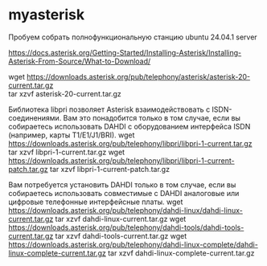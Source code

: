 # myasterisk
Пробуем собрать полнофункциональную станцию
ubuntu 24.04.1 server

https://docs.asterisk.org/Getting-Started/Installing-Asterisk/Installing-Asterisk-From-Source/What-to-Download/

wget https://downloads.asterisk.org/pub/telephony/asterisk/asterisk-20-current.tar.gz  
tar xzvf asterisk-20-current.tar.gz

Библиотека libpri позволяет Asterisk взаимодействовать с ISDN-соединениями. Вам это понадобится только в том случае,
если вы собираетесь использовать DAHDI с оборудованием интерфейса ISDN (например, карты T1/E1/J1/BRI).
wget https://downloads.asterisk.org/pub/telephony/libpri/libpri-1-current.tar.gz
tar xzvf libpri-1-current.tar.gz
wget https://downloads.asterisk.org/pub/telephony/libpri/libpri-1-current-patch.tar.gz
tar xzvf libpri-1-current-patch.tar.gz

Вам потребуется установить DAHDI только в том случае, если вы собираетесь использовать
совместимые с DAHDI аналоговые или цифровые телефонные интерфейсные платы.
wget https://downloads.asterisk.org/pub/telephony/dahdi-linux/dahdi-linux-current.tar.gz
tar xzvf dahdi-linux-current.tar.gz
wget https://downloads.asterisk.org/pub/telephony/dahdi-tools/dahdi-tools-current.tar.gz
tar xzvf dahdi-tools-current.tar.gz
wget https://downloads.asterisk.org/pub/telephony/dahdi-linux-complete/dahdi-linux-complete-current.tar.gz
tar xzvf dahdi-linux-complete-current.tar.gz
